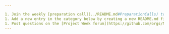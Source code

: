 ```yaml
---

1. Join the weekly [preparation call](../README.md#PreparationCalls) to discuss your idea
1. Add a new entry in the category below by creating a new README.md file in subfolder in projects folder, and copying contents of [project description template](../Projects/Template/README.md) file into it. [See detailed instructions here](https://na-mic.github.io/ProjectWeek/PW27_2018_Boston/Projects/).
1. Post questions on the [Project Week forum](https://github.com/orgs/NA-MIC/teams/pw27/discussions), our communication mechanism as of PW27.
---
```

